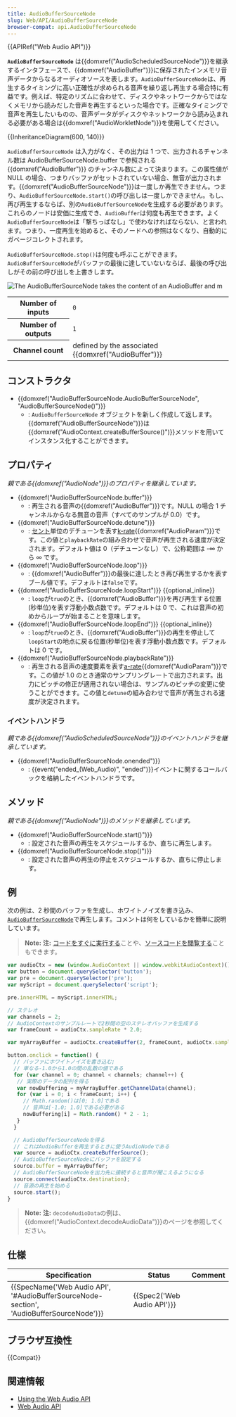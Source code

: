 ```yaml
---
title: AudioBufferSourceNode
slug: Web/API/AudioBufferSourceNode
browser-compat: api.AudioBufferSourceNode
---
```

{{APIRef("Web Audio API")}}

**`AudioBufferSourceNode`** は{{domxref("AudioScheduledSourceNode")}}を継承するインタフェースで、{{domxref("AudioBuffer")}}に保存されたインメモリ音声データからなるオーディオソースを表します。`AudioBufferSourceNode`は、再生するタイミングに高い正確性が求められる音声を繰り返し再生する場合特に有益です。例えば、特定のリズムに合わせて、ディスクやネットワークからではなくメモリから読みだした音声を再生するといった場合です。正確なタイミングで音声を再生したいものの、音声データがディスクやネットワークから読み込まれる必要がある場合は{{domxref("AudioWorkletNode")}}を使用してください。

{{InheritanceDiagram(600, 140)}}

`AudioBufferSourceNode` は入力がなく、その出力は 1 つで、出力されるチャンネル数は AudioBufferSourceNode.buffer で参照される {{domxref("AudioBuffer")}} のチャンネル数によって決まります。この属性値が NULL の場合、つまりバッファがセットされていない場合、無音が出力されます。{{domxref("AudioBufferSourceNode")}}は一度しか再生できません。つまり、`AudioBufferSourceNode.start()`の呼び出しは一度しかできません。もし、再び再生するならば、別の`AudioBufferSourceNode`を生成する必要があります。これらのノードは安価に生成でき、`AudioBuffer`は何度も再生できます。よく`AudioBufferSourceNode`は「撃ちっぱなし」で使わなければならない、と言われます。つまり、一度再生を始めると、そのノードへの参照はなくなり、自動的にガベージコレクトされます。

`AudioBufferSourceNode.stop()`は何度も呼ぶことができます。`AudioBufferSourceNode`がバッファの最後に達していないならば、最後の呼び出しがその前の呼び出しを上書きします。

![The AudioBufferSourceNode takes the content of an AudioBuffer and m](WebAudioAudioBufferSourceNode.png)

<table class="properties">
  <tbody>
    <tr>
      <th scope="row">Number of inputs</th>
      <td><code>0</code></td>
    </tr>
    <tr>
      <th scope="row">Number of outputs</th>
      <td><code>1</code></td>
    </tr>
    <tr>
      <th scope="row">Channel count</th>
      <td>defined by the associated {{domxref("AudioBuffer")}}</td>
    </tr>
  </tbody>
</table>

## コンストラクタ

- {{domxref("AudioBufferSourceNode.AudioBufferSourceNode", "AudioBufferSourceNode()")}}
  - : `AudioBufferSourceNode` オブジェクトを新しく作成して返します。{{domxref("AudioBufferSourceNode")}}は{{domxref("AudioContext.createBufferSource()")}}メソッドを用いてインスタンス化することができます。

## プロパティ

_親である{{domxref("AudioNode")}}のプロパティを継承しています。_

- {{domxref("AudioBufferSourceNode.buffer")}}
  - : 再生される音声の{{domxref("AudioBuffer")}}です。NULL の場合 1 チャンネルからなる無音の音声（すべてのサンプルが 0.0）です。
- {{domxref("AudioBufferSourceNode.detune")}}
  - : [セント](https://ja.wikipedia.org/wiki/%E3%82%BB%E3%83%B3%E3%83%88_%28%E9%9F%B3%E6%A5%BD%29)単位のデチューンを表す[k-rate](/ja/docs/DOM/AudioParam#k-rate){{domxref("AudioParam")}}です。この値と`playbackRate`の組み合わせで音声が再生される速度が決定されます。デフォルト値は 0（デチューンなし）で、公称範囲は -∞ から ∞ です。
- {{domxref("AudioBufferSourceNode.loop")}}
  - : {{domxref("AudioBuffer")}}の最後に達したとき再び再生するかを表すブール値です。デフォルトは`false`です。
- {{domxref("AudioBufferSourceNode.loopStart")}} {{optional_inline}}
  - : `loop`が`true`のとき、{{domxref("AudioBuffer")}}を再び再生する位置(秒単位)を表す浮動小数点数です。デフォルトは 0 で、これは音声の初めからループが始まることを意味します。
- {{domxref("AudioBufferSourceNode.loopEnd")}} {{optional_inline}}
  - : `loop`が`true`のとき、{{domxref("AudioBuffer")}}の再生を停止して`loopStart`の地点に戻る位置(秒単位)を表す浮動小数点数です。デフォルトは 0 です。
- {{domxref("AudioBufferSourceNode.playbackRate")}}
  - : 再生される音声の速度要素を表す[a-rate](/ja/docs/Web/API/AudioParam#a-rate){{domxref("AudioParam")}}です。この値が 1.0 のとき通常のサンプリングレートで出力されます。出力にピッチの修正が適用されない場合は、サンプルのピッチの変更に使うことができます。この値と`detune`の組み合わせで音声が再生される速度が決定されます。

### イベントハンドラ

_親である{{domxref("AudioScheduledSourceNode")}}のイベントハンドラを継承しています。_

- {{domxref("AudioBufferSourceNode.onended")}}
  - : {{event("ended_(Web_Audio)", "ended")}}イベントに関するコールバックを格納したイベントハンドラです。

## メソッド

_親である{{domxref("AudioNode")}}のメソッドを継承しています。_

- {{domxref("AudioBufferSourceNode.start()")}}
  - : 設定された音声の再生をスケジュールするか、直ちに再生します。
- {{domxref("AudioBufferSourceNode.stop()")}}
  - : 設定された音声の再生の停止をスケジュールするか、直ちに停止します。

## 例

次の例は、2 秒間のバッファを生成し、ホワイトノイズを書き込み、[`AudioBufferSourceNode`](/ja/docs/Web/API/AudioBufferSourceNode)で再生します。コメントは何をしているかを簡単に説明しています。

> **Note:** **注:** [コードをすぐに実行する](https://mdn.github.io/webaudio-examples/audio-buffer/)ことや、[ソースコードを閲覧する](https://github.com/mdn/webaudio-examples/blob/master/audio-buffer/index.html)こともできます。

```js
var audioCtx = new (window.AudioContext || window.webkitAudioContext)();
var button = document.querySelector('button');
var pre = document.querySelector('pre');
var myScript = document.querySelector('script');

pre.innerHTML = myScript.innerHTML;

// ステレオ
var channels = 2;
// AudioContextのサンプルレートで2秒間の空のステレオバッファを生成する
var frameCount = audioCtx.sampleRate * 2.0;

var myArrayBuffer = audioCtx.createBuffer(2, frameCount, audioCtx.sampleRate);

button.onclick = function() {
  // バッファにホワイトノイズを書き込む;
  // 単なる-1.0から1.0の間の乱数の値である
  for (var channel = 0; channel < channels; channel++) {
   // 実際のデータの配列を得る
   var nowBuffering = myArrayBuffer.getChannelData(channel);
   for (var i = 0; i < frameCount; i++) {
     // Math.random()は[0; 1.0]である
     // 音声は[-1.0; 1.0]である必要がある
     nowBuffering[i] = Math.random() * 2 - 1;
   }
  }

  // AudioBufferSourceNodeを得る
  // これはAudioBufferを再生するときに使うAudioNodeである
  var source = audioCtx.createBufferSource();
  // AudioBufferSourceNodeにバッファを設定する
  source.buffer = myArrayBuffer;
  // AudioBufferSourceNodeを出力先に接続すると音声が聞こえるようになる
  source.connect(audioCtx.destination);
  // 音源の再生を始める
  source.start();
}
```

> **Note:** **注:** `decodeAudioData`の例は、{{domxref("AudioContext.decodeAudioData")}}のページを参照してください。

## 仕様

| Specification                                                                                                        | Status                               | Comment |
| -------------------------------------------------------------------------------------------------------------------- | ------------------------------------ | ------- |
| {{SpecName('Web Audio API', '#AudioBufferSourceNode-section', 'AudioBufferSourceNode')}} | {{Spec2('Web Audio API')}} |         |

## ブラウザ互換性

{{Compat}}

## 関連情報

- [Using the Web Audio API](/en-US/docs/Web/API/Web_Audio_API/Using_Web_Audio_API)
- [Web Audio API](/en-US/docs/Web/API/Web_Audio_API)
